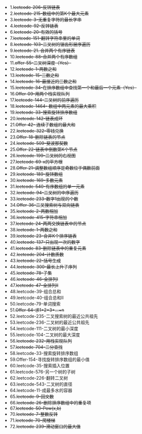 - 1.~~leetcode-206-反转链表~~
- 2.~~leetcode-215-数组中的第K个最大元素~~
- 3.~~leetcode-3-无重复字符的最长字串~~
- 4.~~leetcode-92-反转链表~~
- 6.~~leetcode-20-有效的括号~~
- 7.~~leetcode-151-翻转字符串里的单词~~
- 8.~~leetcode-103-二叉树的锯齿形层序遍历~~
- 9.~~leetcode-21. 合并两个有序链表~~
- 10.~~leetcode-88-合并两个有序数组~~
- 11.~~offer-55-二叉树深度（Yes）~~
- 12.~~leetcode-1-两数之和~~
- 13.~~leetcode-15-三数之和~~
- 14.~~leetcode-16-最接近的三数之和~~
- 15.~~leetcode-34-在排序数组中查找第一个和最后一个元素（Yes）~~
- 16.~~Offer-09-用两个栈实现队列~~
- 17.~~leetcode-144-二叉树的前序遍历~~
- 18.~~leetcode-1464- 数组中两元素的最大乘积~~
- 19.~~leetcode-33-搜索旋转排序数组~~
- 20.~~leetcode-142-链表成环~~
- 21.~~Offer-42- 连续子数组的最大和~~
- 22.~~leetcode-322-零钱兑换~~
- 23.~~Offer-18-删除链表的节点~~
- 24.~~leetcode-509-斐波那契数~~
- 25.~~Offer-22-链表中倒数第K个节点~~
- 26.~~leetcode-199-二叉树的右视图~~
- 27.~~leetcode-69-x的平方根~~
- 28.~~Offer-21-调整数组顺序是奇数位于偶数前面~~
- 29.~~leetcode-189-旋转数组~~
- 30.~~leetcode-169-多数元素~~
- 31.~~leetcode-540-有序数组的单一元素~~
- 32.~~leetcode-94-二叉树的中序遍历~~
- 33.~~leetcode-233-数字1出现的个数~~
- 34.~~Offer-36-二叉搜索树与双向链表~~
- 35.~~leetcode-2-两数相加~~
- 36.~~leetcode-415-字符串相加~~
- 37.~~leetcode-24-两两交换链表中的节点~~
- 38.~~leetcode-1-两数之和~~
- 39.~~leetcode-23-合并K个排序链表~~
- 40.~~leetcode-137-只出现一次的数字~~
- 41.~~leetcode-83-删除链表中的重复元素~~
- 42.~~leetcode-204-计数质数~~
- 43.~~leetcode-22-括号生成~~
- 44.~~leetcode-300-最长上升子序列~~
- 45.~~leetcode-78-子集~~
- 46.~~leetcode-46-全排列I~~
- 47.~~leetcode-47-全排列II~~
- 48.leetcode-39-组合总和
- 49.leetcode-40-组合总和II
- 50.leetcode-79-单词搜索
- 51.~~Offer-64-求1+2+3+...+n~~
- 52.leetcode-235-二叉搜索树的最近公共祖先
- 53.leetcode-236-二叉树的最近公共祖先
- 54.leetcode-111-二叉树的最小深度
- 55.leetcode-104-二叉树的最大深度
- 56.~~leetcode-232-用栈实现队列~~
- 57.~~leetcode-704-二分查找~~
- 58.leetcode-33-搜索旋转排序数组
- 59.Offer-154-寻找旋转排序数组的最小值
- 60.leetcode-35-搜索插入位置
- 61.leetcode-576-另一个树的子树
- 62.leetcode-226-翻转二叉树
- 63.leetcode-543-二叉树的直径
- 64.leetcode-11-成最多水的容器
- 65.~~leetcode-9-回文数~~
- 66.~~leetcode-26-删除排序数组中的重复项~~
- 67.~~leetcode-50-Pow(x,b)~~
- 70.~~leetcode-7-整数反转~~
- 71.~~leetcode-70-爬楼梯~~
- 72.~~leetcode-239-滑动窗口的最大值~~

